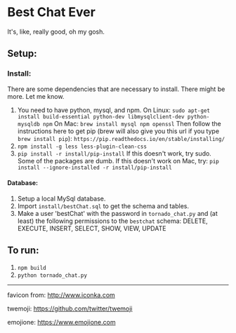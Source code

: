 # Best Chat Ever
It's, like, really good, oh my gosh.

## Setup:
### Install:
There are some dependencies that are necessary to install. There might be more. Let me know.
1. You need to have python, mysql, and npm.
 On Linux:
 `sudo apt-get install build-essential python-dev libmysqlclient-dev python-mysqldb npm`
 On Mac:
 `brew install mysql npm openssl`
  Then follow the instructions here to get pip (brew will also give you this url if you type `brew install pip`):
 `https://pip.readthedocs.io/en/stable/installing/`
2. `npm install -g less less-plugin-clean-css`
3. `pip install -r install/pip-install`
  If this doesn't work, try sudo. Some of the packages are dumb.
  If this doesn't work on Mac, try:
  `pip install --ignore-installed -r install/pip-install`

#### Database:
1. Setup a local MySql database.
2. Import `install/bestChat.sql` to get the schema and tables.
3. Make a user 'bestChat' with the password in `tornado_chat.py` and (at least) the following
permissions to the `bestchat` schema: DELETE, EXECUTE, INSERT, SELECT, SHOW, VIEW, UPDATE


## To run:
1. `npm build`
3. `python tornado_chat.py`


---


favicon from: http://www.iconka.com


twemoji: https://github.com/twitter/twemoji


emojione: https://www.emojione.com

